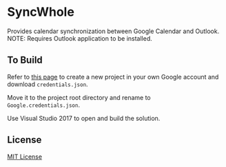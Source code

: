# SyncWhole

Provides calendar synchronization between Google Calendar and Outlook.
NOTE: Requires Outlook application to be installed.

## To Build

Refer to [this page](https://developers.google.com/calendar/quickstart/dotnet) to create a new project in your own Google account and download `credentials.json`.

Move it to the project root directory and rename to `Google.credentials.json`.

Use Visual Studio 2017 to open and build the solution.

## License

[MIT License](LICENSE)
